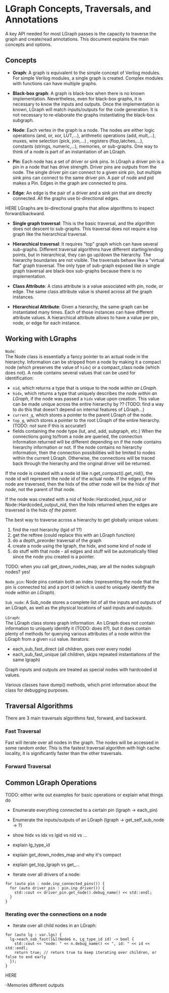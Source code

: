 
# LGraph Concepts, Traversals, and Annotations

A key API needed for most LGraph passes is the capacity to traverse the graph
and create/read annotations. This document explains the main concepts and
options.

## Concepts

* **Graph**: A graph is equivalent to the simple concept of Verilog modules.
  For simple Verilog modules, a single graph is created. Complex modules with
  functions can have multiple graphs. 

* **Black-box graph**: A graph is black-box when there is no known
  implementation. Nevertheless, even for black-box graphs, it is necessary to
  know the inputs and outputs. Once the implementation is known, LGraph will
  match inputs/outputs for the code generation. It is not necessary to
  re-elaborate the graphs instantiating the black-box subgraph.

* **Node**: Each vertex in the graph is a node. The nodes are either logic
  operations (and, or, xor, LUT,...), arithmetic operations (add, mult,...),
  muxes, wire selection (pick, join,...) , registers (flop,latches,...),
  constants (strings, numeric,...), memories, or sub-graphs.  One way to think of a node is
  part of an instantiation of an LGraph.

* **Pin**: Each node has a set of driver or sink pins. In LGraph a driver pin
  is a pin in a node that has drive strength. Driver pins are outputs from the
  node. The single driver pin can connect to a given sink pin, but multiple sink
  pins can connect to the same driver pin.  A pair of node and pid makes a Pin.
  Edges in the graph are connected to pins.

* **Edge**: An edge is the pair of a driver and a sink pin that are directly connected.
  All the graphs use bi-directional edges.

HERE
LGraphs are bi-directional graphs that allow
  algorithms to inspect forward/backward.


* **Single graph traversal**: This is the basic traversal, and the algorithm does
  not descent to sub-graphs. This traversal does not require a top graph like
  the hierarchical traversal.

* **Hierarchical traversal**: It requires "top" graph which can have several
  sub-graphs.  Different traversal algorithms have different starting/ending
  points, but in hierarchical, they can go up/down the hierarchy. The hierarchy
  boundaries are not visible. The traversals behave like a "virtual flat" graph
  traversal. The only type of sub-graph exposed like in single graph traversal
  are black-box sub-graphs because there is no implementation.

* **Class Attribute**: A class attribute is a value associated with pin, node,
  or edge. The same class attribute value is shared across all the graph
  instances.

* **Hierarchical Attribute**: Given a hierarchy, the same graph can be
  instantiated many times. Each of those instances can have different attribute
  values. A hierarchical attribute allows to have a value per pin, node, or edge
  for each instance.

## Working with LGraphs

`Node`:  
  The Node class is essentially a fancy pointer to an actual node in the hierarchy.  Information can be stripped from a node by making it a compact node (which preserves the value of `hidx`) or a compact_class node (which does not).
  A node contains several values that can be used for identification:
   - `nid`, which returns a type that is unique to the node *within an LGraph*.
   - `hidx`, which returns a type that uniquely describes the node *within an LGraph*, if the node was passed a `hidx` value upon creation.  This value can be made unique across the entire hierarchy by ?? (TODO: find a way to do this that doesn't depend on internal features of LGraph...)
   - `current_g`, which stores a pointer to the parent LGraph of the node.
   - `top_g`, which stores a pointer to the root LGraph of the entire hierarchy. (TODO: not sure if this is accurate!)
   - fields containing the node type (lut, and, add, subgraph, etc.)
  When the connections going to/from a node are queried, the connection information returned will be different depending on if the node contains hierarchy information or not.  If the node contains no hierarchy information, then the connection possibilities will be limited to nodes within the current LGraph.  Otherwise, the connections will be traced back through the hierarchy and the original driver will be returned.
  
  If the node is created with a node id like n.get_compact().get_nid(), the node id will represent the node id of the actual node.  If the edges of this node are traversed, then the hidx of the other node will be the hidx *of that node*, not the parent of that node.
  
  If the node was created with a nid of Node::Hardcoded_input_nid or Node::Hardcoded_output_nid, then the hidx returned when the edges are traversed is the hidx *of the parent*.
  
  The best way to traverse across a hierarchy to get globally unique values:
  1. find the root hierarchy (lgid of 1?)
  2. get the reftree (could replace this with an LGraph function)
  3. do a depth_preorder traversal of the graph
  4. create a node using the lgraph, the hidx, and some kind of node id
  5. do stuff with that node - all edges and stuff will be automatically filled since the node you created is a pointer.
  
  TODO: when you call get_down_nodes_map, are all the nodes subgraph nodes? yes!
  

`Node_pin`:
  Node pins contain both an index (representing the node that the pin is connected to) and a port id (which is used to uniquely identify the node *within an LGraph*).

`Sub_node`:
  A Sub_node stores a complete list of all the inputs and outputs of an LGraph, as well as the physical locations of said inputs and outputs.

`LGraph`:  
  The LGraph class stores graph information.  An LGraph does not contain information to uniquely identify it (TODO: does it?), but it does contain plenty of methods for querying various attributes of a node within the LGraph from a given `nid` value.
  Iterators:
   - each_sub_fast_direct (all children, goes over every node)
   - each_sub_fast_unique (all children, skips repeated instantiations of the same lgraph)
  
  Graph inputs and outputs are treated as special nodes with hardcoded id values.

Various classes have dump() methods, which print information about the class for debugging purposes.

## Traversal Algorithms

There are 3 main traversals algorithms fast, forward, and backward. 

### Fast Traversal

Fast will iterate over all nodes in the graph. The nodes will be accessed in
some random order.  This is the fastest traversal algorithm with high cache
locality, it is significantly faster than the other traversals.

### Forward Traversal

## Common LGraph Operations

TODO: either write out examples for basic operations or explain what things do

 - Enumerate everything connected to a certain pin (lgraph -> each_pin)
 - Enumerate the inputs/outputs of an LGraph (lgraph -> get_self_sub_node -> ?)
 - show hidx vs idx vs lgid vs nid vs ...
 - explain lg_type_id
 - explain get_down_nodes_map and why it's compact
 - explain get_top_lgraph vs get_...
 
 - Iterate over all drivers of a node:  
```
for (auto pin : node.inp_connected_pins()) {
  for (auto driver_pin : pin.inp_driver()) {
    std::cout << driver_pin.get_node().debug_name() << std::endl;
  }
}
```

### Iterating over the connections on a node


 - Iterate over all child nodes in an LGraph:
```
for (auto lg : var.lgs) {
  lg->each_sub_fast([&](Node& n, Lg_type_id id) -> bool {
    std::cout << "node: " << n.debug_name() << ", id: " << id << std::endl;
    return true; // return true to keep iterating over children, or false to end early
  });
}
```

HERE

-Memories different outputs

